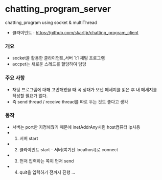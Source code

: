 # chatting_program_server
chatting_program using socket & multiThread
- 클라이언트 : https://github.com/skarltjr/chatting_program_client

### 개요
- socket을 활용한 클라이언트,서버 1:1 채팅 프로그램
- accpet는 새로운 스레드를 할당하여 담당

### 주요 사항
- 채팅 프로그램에 대해 고민해봤을 때 꼭 상대가 보낸 메세지를 읽은 후 내 메세지를 작성할 필요가 없다.
- 즉 send thread / receive thread를 따로 두는 것도 좋다고 생각

### 동작
- 서버는 port만 지정해줬기 때문에 inetAddrAny처럼 host컴퓨터 ip사용
- 1. 서버 start
- 2. 클라이언트 start - 서버(여기선 localhost)로 connect    
- 3. 먼저 입력하는 쪽이 먼저 send
- 4. quit을 입력하기 전까지 진행 ...    






